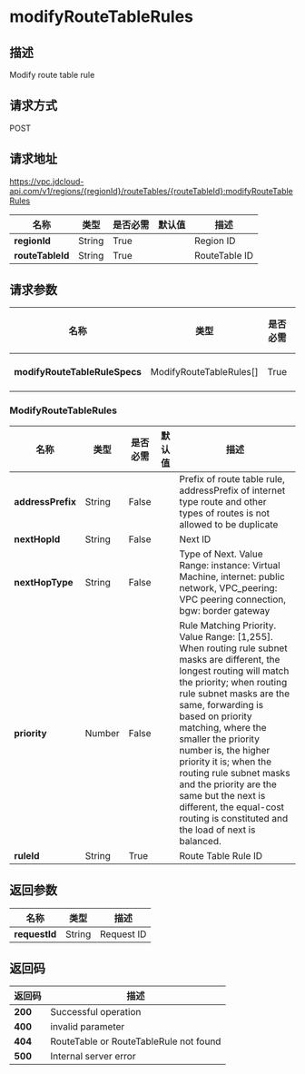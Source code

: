 # modifyRouteTableRules


## 描述
Modify route table rule

## 请求方式
POST

## 请求地址
https://vpc.jdcloud-api.com/v1/regions/{regionId}/routeTables/{routeTableId}:modifyRouteTableRules

|名称|类型|是否必需|默认值|描述|
|---|---|---|---|---|
|**regionId**|String|True| |Region ID|
|**routeTableId**|String|True| |RouteTable ID|

## 请求参数
|名称|类型|是否必需|默认值|描述|
|---|---|---|---|---|
|**modifyRouteTableRuleSpecs**|ModifyRouteTableRules[]|True| |Route Table Rule Information|

### ModifyRouteTableRules
|名称|类型|是否必需|默认值|描述|
|---|---|---|---|---|
|**addressPrefix**|String|False| |Prefix of route table rule, addressPrefix of internet type route and other types of routes is not allowed to be duplicate|
|**nextHopId**|String|False| |Next ID|
|**nextHopType**|String|False| |Type of Next. Value Range: instance: Virtual Machine, internet: public network, VPC_peering: VPC peering connection, bgw: border gateway|
|**priority**|Number|False| |Rule Matching Priority. Value Range: [1,255]. When routing rule subnet masks are different, the longest routing will match the priority; when routing rule subnet masks are the same, forwarding is based on priority matching, where the smaller the priority number is, the higher priority it is; when the routing rule subnet masks and the priority are the same but the next is different, the equal-cost routing is constituted and the load of next is balanced.|
|**ruleId**|String|True| |Route Table Rule ID|

## 返回参数
|名称|类型|描述|
|---|---|---|
|**requestId**|String|Request ID|


## 返回码
|返回码|描述|
|---|---|
|**200**|Successful operation|
|**400**|invalid parameter|
|**404**|RouteTable or RouteTableRule not found|
|**500**|Internal server error|
